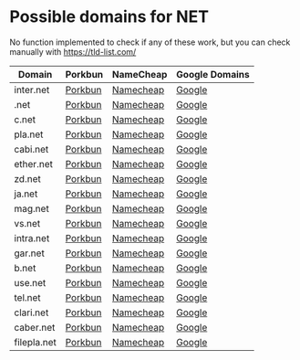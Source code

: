 # Possible domains for NET

No function implemented to check if any of these work, but you can check manually with https://tld-list.com/

| Domain | Porkbun | NameCheap | Google Domains |
|---|---|---|---|
| inter.net | [Porkbun](https://porkbun.com/checkout/search?prb=e814663da1&tlds=&idnLanguage=&search=search&q=inter.net) | [Namecheap](https://www.namecheap.com/domains/registration/results/?domain=inter.net) | [Google](https://domains.google.com/registrar/search?searchTerm=inter.net) |
| .net | [Porkbun](https://porkbun.com/checkout/search?prb=e814663da1&tlds=&idnLanguage=&search=search&q=.net) | [Namecheap](https://www.namecheap.com/domains/registration/results/?domain=.net) | [Google](https://domains.google.com/registrar/search?searchTerm=.net) |
| c.net | [Porkbun](https://porkbun.com/checkout/search?prb=e814663da1&tlds=&idnLanguage=&search=search&q=c.net) | [Namecheap](https://www.namecheap.com/domains/registration/results/?domain=c.net) | [Google](https://domains.google.com/registrar/search?searchTerm=c.net) |
| pla.net | [Porkbun](https://porkbun.com/checkout/search?prb=e814663da1&tlds=&idnLanguage=&search=search&q=pla.net) | [Namecheap](https://www.namecheap.com/domains/registration/results/?domain=pla.net) | [Google](https://domains.google.com/registrar/search?searchTerm=pla.net) |
| cabi.net | [Porkbun](https://porkbun.com/checkout/search?prb=e814663da1&tlds=&idnLanguage=&search=search&q=cabi.net) | [Namecheap](https://www.namecheap.com/domains/registration/results/?domain=cabi.net) | [Google](https://domains.google.com/registrar/search?searchTerm=cabi.net) |
| ether.net | [Porkbun](https://porkbun.com/checkout/search?prb=e814663da1&tlds=&idnLanguage=&search=search&q=ether.net) | [Namecheap](https://www.namecheap.com/domains/registration/results/?domain=ether.net) | [Google](https://domains.google.com/registrar/search?searchTerm=ether.net) |
| zd.net | [Porkbun](https://porkbun.com/checkout/search?prb=e814663da1&tlds=&idnLanguage=&search=search&q=zd.net) | [Namecheap](https://www.namecheap.com/domains/registration/results/?domain=zd.net) | [Google](https://domains.google.com/registrar/search?searchTerm=zd.net) |
| ja.net | [Porkbun](https://porkbun.com/checkout/search?prb=e814663da1&tlds=&idnLanguage=&search=search&q=ja.net) | [Namecheap](https://www.namecheap.com/domains/registration/results/?domain=ja.net) | [Google](https://domains.google.com/registrar/search?searchTerm=ja.net) |
| mag.net | [Porkbun](https://porkbun.com/checkout/search?prb=e814663da1&tlds=&idnLanguage=&search=search&q=mag.net) | [Namecheap](https://www.namecheap.com/domains/registration/results/?domain=mag.net) | [Google](https://domains.google.com/registrar/search?searchTerm=mag.net) |
| vs.net | [Porkbun](https://porkbun.com/checkout/search?prb=e814663da1&tlds=&idnLanguage=&search=search&q=vs.net) | [Namecheap](https://www.namecheap.com/domains/registration/results/?domain=vs.net) | [Google](https://domains.google.com/registrar/search?searchTerm=vs.net) |
| intra.net | [Porkbun](https://porkbun.com/checkout/search?prb=e814663da1&tlds=&idnLanguage=&search=search&q=intra.net) | [Namecheap](https://www.namecheap.com/domains/registration/results/?domain=intra.net) | [Google](https://domains.google.com/registrar/search?searchTerm=intra.net) |
| gar.net | [Porkbun](https://porkbun.com/checkout/search?prb=e814663da1&tlds=&idnLanguage=&search=search&q=gar.net) | [Namecheap](https://www.namecheap.com/domains/registration/results/?domain=gar.net) | [Google](https://domains.google.com/registrar/search?searchTerm=gar.net) |
| b.net | [Porkbun](https://porkbun.com/checkout/search?prb=e814663da1&tlds=&idnLanguage=&search=search&q=b.net) | [Namecheap](https://www.namecheap.com/domains/registration/results/?domain=b.net) | [Google](https://domains.google.com/registrar/search?searchTerm=b.net) |
| use.net | [Porkbun](https://porkbun.com/checkout/search?prb=e814663da1&tlds=&idnLanguage=&search=search&q=use.net) | [Namecheap](https://www.namecheap.com/domains/registration/results/?domain=use.net) | [Google](https://domains.google.com/registrar/search?searchTerm=use.net) |
| tel.net | [Porkbun](https://porkbun.com/checkout/search?prb=e814663da1&tlds=&idnLanguage=&search=search&q=tel.net) | [Namecheap](https://www.namecheap.com/domains/registration/results/?domain=tel.net) | [Google](https://domains.google.com/registrar/search?searchTerm=tel.net) |
| clari.net | [Porkbun](https://porkbun.com/checkout/search?prb=e814663da1&tlds=&idnLanguage=&search=search&q=clari.net) | [Namecheap](https://www.namecheap.com/domains/registration/results/?domain=clari.net) | [Google](https://domains.google.com/registrar/search?searchTerm=clari.net) |
| caber.net | [Porkbun](https://porkbun.com/checkout/search?prb=e814663da1&tlds=&idnLanguage=&search=search&q=caber.net) | [Namecheap](https://www.namecheap.com/domains/registration/results/?domain=caber.net) | [Google](https://domains.google.com/registrar/search?searchTerm=caber.net) |
| filepla.net | [Porkbun](https://porkbun.com/checkout/search?prb=e814663da1&tlds=&idnLanguage=&search=search&q=filepla.net) | [Namecheap](https://www.namecheap.com/domains/registration/results/?domain=filepla.net) | [Google](https://domains.google.com/registrar/search?searchTerm=filepla.net) |
